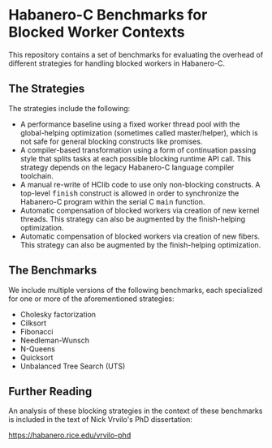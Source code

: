 # Habanero-C Benchmarks for Blocked Worker Contexts

This repository contains a set of benchmarks
for evaluating the overhead of different strategies
for handling blocked workers in Habanero-C.

## The Strategies

The strategies include the following:

- A performance baseline using a fixed worker thread pool
  with the global-helping optimization (sometimes called master/helper),
  which is not safe for general blocking constructs like promises.
- A compiler-based transformation using a form of continuation passing style
  that splits tasks at each possible blocking runtime API call.
  This strategy depends on the legacy Habanero-C language compiler toolchain.
- A manual re-write of HClib code to use only non-blocking constructs.
  A top-level <tt>finish</tt> construct is allowed in order to synchronize
  the Habanero-C program within the serial C <tt>main</tt> function.
- Automatic compensation of blocked workers via creation of new kernel threads.
  This strategy can also be augmented by the finish-helping optimization.
- Automatic compensation of blocked workers via creation of new fibers.
  This strategy can also be augmented by the finish-helping optimization.

## The Benchmarks

We include multiple versions of the following benchmarks,
each specialized for one or more of the aforementioned strategies:

- Cholesky factorization
- Cilksort
- Fibonacci
- Needleman-Wunsch
- N-Queens
- Quicksort
- Unbalanced Tree Search (UTS)

## Further Reading

An analysis of these blocking strategies in the context of these benchmarks
is included in the text of Nick Vrvilo's PhD dissertation:

<https://habanero.rice.edu/vrvilo-phd>
